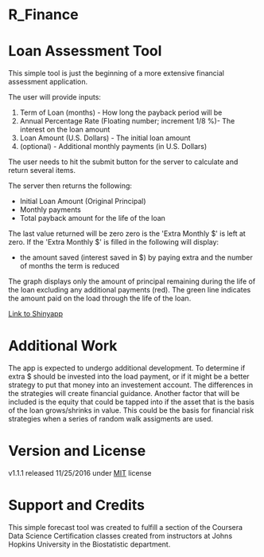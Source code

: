 # R_Finance

# Loan Assessment Tool

This simple tool is just the beginning of a more extensive financial assessment application.

The user will provide inputs:

1) Term of Loan (months) - How long the payback period will be
2) Annual Percentage Rate (Floating number; increment 1/8 %)- The interest on the loan amount
3) Loan Amount (U.S. Dollars) - The initial loan amount
4) (optional) - Additional monthly payments (in U.S. Dollars)

The user needs to hit the submit button for the server to calculate and return several items.

The server then returns the following:

- Initial Loan Amount (Original Principal)
- Monthly payments
- Total payback amount for the life of the loan

The last value returned will be zero zero is the 'Extra Monthly $' is left at zero.
If the 'Extra Monthly $' is filled in the following will display:

- the amount saved (interest saved in $) by paying extra and the number of months the term is reduced

The graph displays only the amount of principal remaining during the life of the loan excluding any additional payments (red).
The green line indicates the amount paid on the load through the life of the loan.

[Link to Shinyapp](https://rbigley.shinyapps.io/R_Finance/)

# Additional Work

The app is expected to undergo additional development.  To determine if extra $ should be invested into the load payment, or if it might be a better strategy to put that money into an investement account.
The differences in the strategies will create financial guidance.  Another factor that will be included is the equity that could be tapped into if the asset that is the basis of the loan grows/shrinks in value.
This could be the basis for financial risk strategies when a series of random walk assigments are used.

# Version and License

v1.1.1 released 11/25/2016 under [MIT](https://choosealicense.com/licenses/mit/) license

# Support and Credits

This simple forecast tool was created to fulfill a section of the Coursera Data Science Certification classes created from instructors at Johns Hopkins University in the Biostatistic department.  
